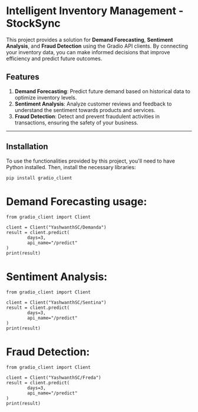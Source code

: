 # Intelligent Inventory Management - StockSync


This project provides a solution for **Demand Forecasting**, **Sentiment Analysis**, and **Fraud Detection** using the Gradio API clients. By connecting your inventory data, you can make informed decisions that improve efficiency and predict future outcomes. 

## Features

1. **Demand Forecasting**: Predict future demand based on historical data to optimize inventory levels.
2. **Sentiment Analysis**: Analyze customer reviews and feedback to understand the sentiment towards products and services.
3. **Fraud Detection**: Detect and prevent fraudulent activities in transactions, ensuring the safety of your business.

---

## Installation

To use the functionalities provided by this project, you'll need to have Python installed. Then, install the necessary libraries:

```bash
pip install gradio_client
```
# Demand Forecasting usage:
```
from gradio_client import Client

client = Client("YashwanthSC/Demanda")
result = client.predict(
		days=3,
		api_name="/predict"
)
print(result)
```

# Sentiment Analysis:

```
from gradio_client import Client

client = Client("YashwanthSC/Sentina")
result = client.predict(
		days=3,
		api_name="/predict"
)
print(result)
```

# Fraud Detection:

```
from gradio_client import Client

client = Client("YashwanthSC/Freda")
result = client.predict(
		days=3,
		api_name="/predict"
)
print(result)
```

